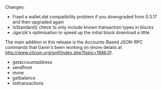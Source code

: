 Changes:
* Fixed a wallet.dat compatibility problem if you downgraded from 0.3.17 and then upgraded again
* IsStandard() check to only include known transaction types in blocks
* Jgarzik's optimisation to speed up the initial block download a little

The main addition in this release is the Accounts-Based JSON-RPC commands that Gavin's been working on (more details at http://www.clicoin.org/smf/index.php?topic=1886.0).  
* getaccountaddress
* sendfrom
* move
* getbalance
* listtransactions
